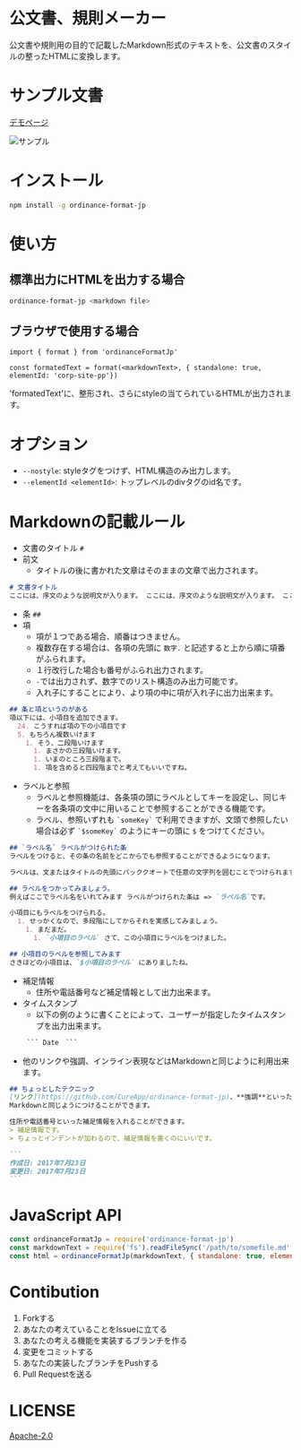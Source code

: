 # 公文書、規則メーカー
公文書や規則用の目的で記載したMarkdown形式のテキストを、公文書のスタイルの整ったHTMLに変換します。

# サンプル文書
[デモページ](https://cureapp.github.io/ordinance-format-jp)

![サンプル](./demo/images/sample.png)

# インストール
```sh
npm install -g ordinance-format-jp
```

# 使い方
## 標準出力にHTMLを出力する場合
```sh
ordinance-format-jp <markdown file>
```

## ブラウザで使用する場合
```
import { format } from 'ordinanceFormatJp'

const formatedText = format(<markdownText>, { standalone: true, elementId: 'corp-site-pp'})
```
'formatedText'に、整形され、さらにstyleの当てられているHTMLが出力されます。

# オプション
- `--nostyle`: styleタグをつけず、HTML構造のみ出力します。
- `--elementId <elementId>`: トップレベルのdivタグのid名です。

# Markdownの記載ルール
- 文書のタイトル ```#```
- 前文
  - タイトルの後に書かれた文章はそのままの文章で出力されます。

```md
# 文書タイトル
ここには、序文のような説明文が入ります。 ここには、序文のような説明文が入ります。 ここには、序文のような説明文が入ります。 ここには、序文のような説明文が入ります。
```
- 条 ```##```
- 項
  - 項が１つである場合、順番はつきません。
  - 複数存在する場合は、各項の先頭に ```数字.``` と記述すると上から順に項番がふられます。
  - １行改行した場合も番号がふられ出力されます。
  - ```-```では出力されず、数字でのリスト構造のみ出力可能です。
  - 入れ子にすることにより、より項の中に項が入れ子に出力出来ます。

```md
## 条と項というのがある
項以下には、小項目を追加できます。
  24. こうすれば項の下の小項目です
  5. もちろん複数いけます
    1. そう、二段階いけます
      1. まさかの三段階いけます。
      1. いまのところ三段階まで。
      1. 項を含めると四段階までと考えてもいいですね。
```
- ラベルと参照
  - ラベルと参照機能は、各条項の頭にラベルとしてキーを設定し、同じキーを各条項の文中に用いることで参照することができる機能です。
  - ラベル、参照いずれも ``` `someKey` ``` で利用できますが、文頭で参照したい場合は必ず ``` `$someKey` ``` のようにキーの頭に ```$``` をつけてください。

```md
## `ラベル名` ラベルがつけられた条
ラベルをつけると、その条の名前をどこからでも参照することができるようになります。

ラベルは、文またはタイトルの先頭にバッククオートで任意の文字列を囲むことでつけられます。

## ラベルをつかってみましょう。
例えばここでラベル名をいれてみます ラベルがつけられた条は => `ラベル名`です。

小項目にもラベルをつけられる。
  1. せっかくなので、多段階にしてからそれを実感してみましょう。
    1. まだまだ。
      1. `小項目のラベル` さて、この小項目にラベルをつけました。

## 小項目のラベルを参照してみます
さきほどの小項目は、`$小項目のラベル` にありましたね。
```

- 補足情報
  - 住所や電話番号など補足情報として出力出来ます。
- タイムスタンプ
  - 以下の例のように書くことによって、ユーザーが指定したタイムスタンプを出力出来ます。
  ~~~markdown
   ``` Date　```
  ~~~
- 他のリンクや強調、インライン表現などはMarkdownと同じように利用出来ます。

~~~markdown
## ちょっとしたテクニック
[リンク](https://github.com/CureApp/ordinance-format-jp)、**強調**といったインライン表現は、
Markdownと同じようにつけることができます。

住所や電話番号といった補足情報を入れることができます。
> 補足情報です。
> ちょっとインデントが加わるので、補足情報を書くのにいいです。

```
作成日: 2017年7月23日
変更日: 2017年7月23日
```
~~~

# JavaScript API
```js
const ordinanceFormatJp = require('ordinance-format-jp')
const markdownText = require('fs').readFileSync('/path/to/somefile.md', 'utf8')
const html = ordinanceFormatJp(markdownText, { standalone: true, elementId: 'foo-bar' }) // rendered html
```

# Contibution
1. Forkする
2. あなたの考えていることをIssueに立てる
3. あなたの考える機能を実装するブランチを作る
4. 変更をコミットする
5. あなたの実装したブランチをPushする
6. Pull Requestを送る

# LICENSE
[Apache-2.0](./LICENSE)
